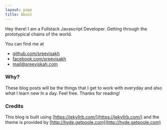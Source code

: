 ```yaml
---
layout: page
title: About
---
```


<p class="message">
  Hey there! I am a Fullstack Javascript Developer. Getting through the prototypical chains of the world.
</p>

You can find me at

  - [github.com/sreevisakh](https://github.com/sreevisakh)
  - [facebook.com/sreevisakh](https://facebook.com/sreevisakh)
  - [mail@sreeviskah.com](mailto:mail@sreeviskah.com)

### Why?

These blog posts will be the things that I get to work with everyday and also what I learn new In a day. Feel free.
Thanks for reading!


### Credits

This blog is built using [https://jekyllrb.com/](https://jekyllrb.com/)  and
the theme is provided by [http://hyde.getpoole.com](http://hyde.getpoole.com)
